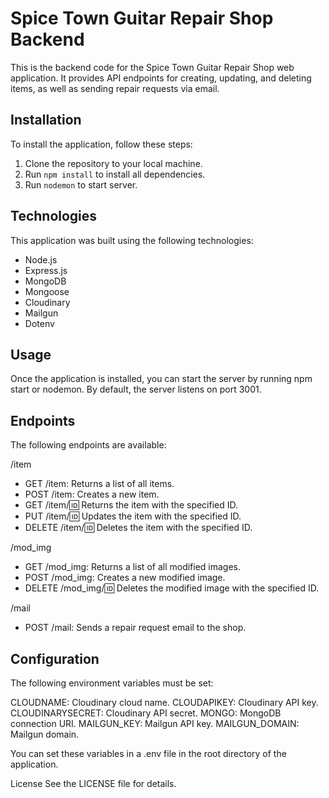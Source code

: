 # Spice Town Guitar Repair Shop Backend

This is the backend code for the Spice Town Guitar Repair Shop web application. It provides API endpoints for creating, updating, and deleting items, as well as sending repair requests via email.

## Installation

To install the application, follow these steps:

1. Clone the repository to your local machine.
2. Run `npm install` to install all dependencies.
3. Run `nodemon` to start server.


## Technologies
This application was built using the following technologies:

- Node.js
- Express.js
- MongoDB
- Mongoose
- Cloudinary
- Mailgun
- Dotenv

## Usage

Once the application is installed, you can start the server by running npm start or nodemon. By default, the server listens on port 3001.

## Endpoints

The following endpoints are available:

/item
- GET /item: Returns a list of all items.
- POST /item: Creates a new item.
- GET /item/:id: Returns the item with the specified ID.
- PUT /item/:id: Updates the item with the specified ID.
- DELETE /item/:id: Deletes the item with the specified ID.

 /mod_img
- GET /mod_img: Returns a list of all modified images.
- POST /mod_img: Creates a new modified image.
- DELETE /mod_img/:id: Deletes the modified image with the specified ID.

/mail
- POST /mail: Sends a repair request email to the shop.


## Configuration

The following environment variables must be set:

CLOUDNAME: Cloudinary cloud name.
CLOUDAPIKEY: Cloudinary API key.
CLOUDINARYSECRET: Cloudinary API secret.
MONGO: MongoDB connection URI.
MAILGUN_KEY: Mailgun API key.
MAILGUN_DOMAIN: Mailgun domain.

You can set these variables in a .env file in the root directory of the application.

License
See the LICENSE file for details.
